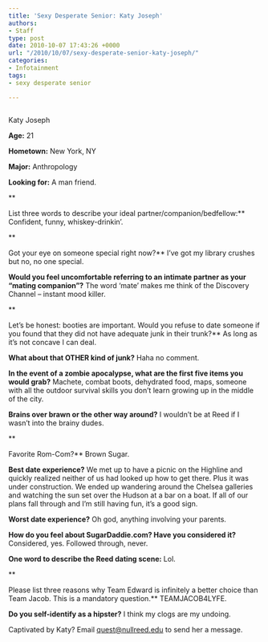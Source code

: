 ```yaml
---
title: 'Sexy Desperate Senior: Katy Joseph'
authors:
- Staff
type: post
date: 2010-10-07 17:43:26 +0000
url: "/2010/10/07/sexy-desperate-senior-katy-joseph/"
categories:
- Infotainment
tags:
- sexy desperate senior

---
```

<div id="attachment_359" style="width: 226px" class="wp-caption alignright">
  <a href="https://i2.wp.com/www.reedquest.org/wp-content/uploads/2010/10/SexyDesperatePhoto.jpg"><img class="size-full wp-image-359" title="SexyDesperatePhoto" src="https://i2.wp.com/www.reedquest.org/wp-content/uploads/2010/10/SexyDesperatePhoto.jpg?resize=216%2C314" alt="" data-recalc-dims="1" /></a>
  
  <p class="wp-caption-text">
    Katy Joseph
  </p>
</div>

**Age:** 21

**Hometown:** New York, NY

**Major:** Anthropology

**Looking for:** A man friend.
  
**
  
List three words to describe your ideal partner/companion/bedfellow:** Confident, funny, whiskey-drinkin’.
  
**
  
Got your eye on someone special right now?** I’ve got my library crushes but no, no one special.

**Would you feel uncomfortable referring to an intimate partner as your “mating companion”?** The word ‘mate’ makes me think of the Discovery Channel – instant mood killer.
  
**
  
Let’s be honest: booties are important. Would you refuse to date someone if you found that they did not have adequate junk in their trunk?** As long as it’s not concave I can deal.

**What about that OTHER kind of junk?** Haha no comment.

**In the event of a zombie apocalypse, what are the first five items you would grab?** Machete, combat boots, dehydrated food, maps, someone with all the outdoor survival skills you don’t learn growing up in the middle of the city.

**Brains over brawn or the other way around?** I wouldn’t be at Reed if I wasn’t into the brainy dudes.
  
**
  
Favorite Rom-Com?** Brown Sugar.

**Best date experience?** We met up to have a picnic on the Highline and quickly realized neither of us had looked up how to get there. Plus it was under construction. We ended up wandering around the Chelsea galleries and watching the sun set over the Hudson at a bar on a boat. If all of our plans fall through and I’m still having fun, it’s a good sign.

**Worst date experience?** Oh god, anything involving your parents.

**How do you feel about SugarDaddie.com? Have you considered it?** Considered, yes. Followed through, never.

**One word to describe the Reed dating scene:** Lol.
  
**
  
Please list three reasons why Team Edward is infinitely a better choice than Team Jacob. This is a mandatory question.** TEAMJACOB4LYFE.

**Do you self-identify as a hipster?** I think my clogs are my undoing.

Captivated by Katy? Email [&#x71;&#x75;&#x65;&#x73;&#x74;&#x40;<span class="oe_displaynone">null</span>&#x72;&#x65;&#x65;&#x64;&#x2e;&#x65;&#x64;&#x75;][1] to send her a message.

 [1]: mailto:&#x71;&#x75;&#x65;&#x73;&#x74;&#x40;&#x72;&#x65;&#x65;&#x64;&#x2e;&#x65;&#x64;&#x75;
